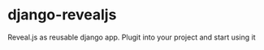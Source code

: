 django-revealjs
===============

Reveal.js as reusable django app. Plugit into your project and start using it